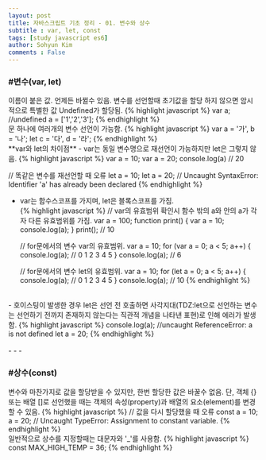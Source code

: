```yaml
---
layout: post
title: 자바스크립트 기초 정리 - 01. 변수와 상수
subtitle : var, let, const
tags: [study javascript es6]
author: Sohyun Kim
comments : False
---
```


<h3>#변수(var, let)</h3>   
이름이 붙은 값. 언제든 바뀔수 있음.   
변수를 선언할때 초기값을 할당 하지 않으면 암시적으로 특별한 값 Undefined가 할당됨.   
{% highlight javascript %}
  var a; //undefined
  a = ['1','2','3'];
{% endhighlight %}
<br>
문 하나에 여러개의 변수 선언이 가능함.
{% highlight javascript %}
  var a = '가', b = '나';
  let c = '다', d = '라';
{% endhighlight %}
<br>
**var와 let의 차이점**   
- var는 동일 변수명으로 재선언이 가능하지만 let은 그렇지 않음.   
{% highlight javascript %}
  var a = 10;
  var a = 20;
  console.log(a) // 20
   
  // 똑같은 변수를 재선언할 때 오류
  let a = 10;
  let a = 20; // Uncaught SyntaxError: Identifier 'a' has already been declared
{% endhighlight %}
<br>
- var는 함수스코프를 가지며, let은 블록스코프를 가짐.   
{% highlight javascript %}
  // var의 유효범위 확인시 함수 밖의 a와 안의 a가 각자 다른 유효범위를 가짐. 
  var a = 100;
  function print() {
      var a = 10;
      console.log(a);
  }
  print(); // 10
  
  // for문에서의 변수 var의 유효범위.
  var a = 10;
  for (var a = 0; a < 5; a++) {
      console.log(a); // 0 1 2 3 4 5
  }
  console.log(a); // 6
  
  // for문에서의 변수 let의 유효범위.
  var a = 10;
  for (let a = 0; a < 5; a++) {
      console.log(a); // 0 1 2 3 4 5
  }
  console.log(a); // 10
{% endhighlight %}
<br>
- 호이스팅이 발생한 경우 let은 선언 전 호출하면 사각지대(TDZ:let으로 선언하는 변수는 선언하기 전까지 존재하지 않는다는 직관적 개념을 나타낸 표현)로 인해 에러가 발생함.   
{% highlight javascript %}
  console.log(a); //uncaught ReferenceError: a is not defined
  let a = 20;
{% endhighlight %}
<br>
<br>
- - -   
<br>   
<h3>#상수(const)</h3>   
변수와 마찬가지로 값을 할당받을 수 있지만, 한번 할당한 값은 바꿀수 없음.   
단, 객체 {}또는 배열 []로 선언했을 때는 객체의 속성(property)과 배열의 요소(element)를 변경할 수 있음.   
{% highlight javascript %}
  // 값을 다시 할당했을 때 오류
  const a = 10;
  a = 20; // Uncaught TypeError: Assignment to constant variable.
{% endhighlight %}
<br>
일반적으로 상수를 지정할때는 대문자와 '_'를 사용함.   
{% highlight javascript %}
  const MAX_HIGH_TEMP = 36;
{% endhighlight %}